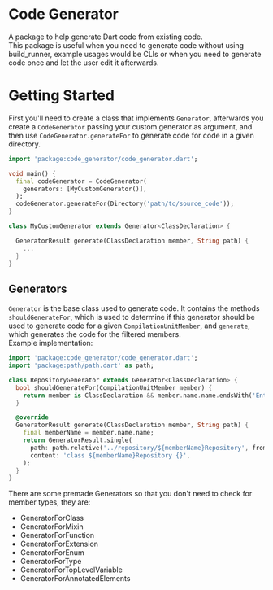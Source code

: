 # Code Generator

A package to help generate Dart code from existing code.<br>
This package is useful when you need to generate code without using build_runner, example usages would be CLIs or when you need to generate code once and let the user edit it afterwards.

# Getting Started

First you'll need to create a class that implements `Generator`, afterwards you create a `CodeGenerator` passing your custom generator as argument, and then use `CodeGenerator.generateFor` to generate code for code in a given directory.

```dart
import 'package:code_generator/code_generator.dart';

void main() {
  final codeGenerator = CodeGenerator(
    generators: [MyCustomGenerator()],
  );
  codeGenerator.generateFor(Directory('path/to/source_code'));
}

class MyCustomGenerator extends Generator<ClassDeclaration> {

  GeneratorResult generate(ClassDeclaration member, String path) {
    ...
  }
}
```

## Generators

`Generator` is the base class used to generate code. It contains the methods `shouldGenerateFor`, which is used to determine if this generator should be used to generate code for a given `CompilationUnitMember`, and `generate`, which generates the code for the filtered members.<br>
Example implementation:

```dart
import 'package:code_generator/code_generator.dart';
import 'package:path/path.dart' as path;

class RepositoryGenerator extends Generator<ClassDeclaration> {
  bool shouldGenerateFor(CompilationUnitMember member) {
    return member is ClassDeclaration && member.name.name.endsWith('Entity');
  }

  @override
  GeneratorResult generate(ClassDeclaration member, String path) {
    final memberName = member.name.name;
    return GeneratorResult.single(
      path: path.relative('../repository/${memberName}Repository', from: path),
      content: 'class ${memberName}Repository {}',
    );
  }
}
```

There are some premade Generators so that you don't need to check for member types, they are:

- GeneratorForClass
- GeneratorForMixin
- GeneratorForFunction
- GeneratorForExtension
- GeneratorForEnum
- GeneratorForType
- GeneratorForTopLevelVariable
- GeneratorForAnnotatedElements
